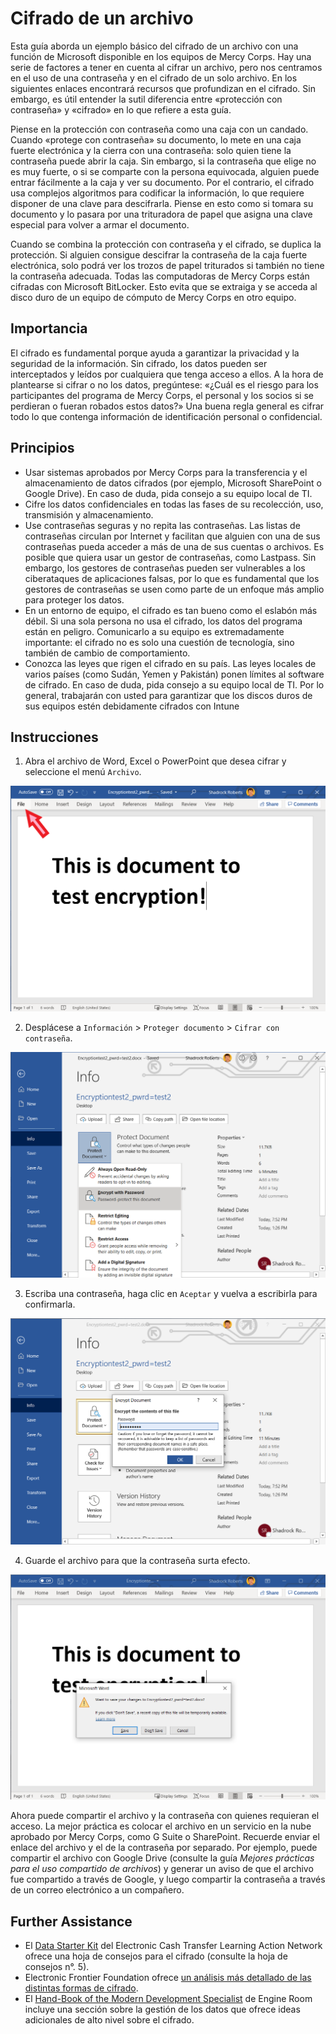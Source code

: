 # Cifrado de un archivo
Esta guía aborda un ejemplo básico del cifrado de un archivo con una función de Microsoft disponible en los equipos de Mercy Corps. Hay una serie de factores a tener en cuenta al cifrar un archivo, pero nos centramos en el uso de una contraseña y en el cifrado de un solo archivo. En los siguientes enlaces encontrará recursos que profundizan en el cifrado. Sin embargo, es útil entender la sutil diferencia entre «protección con contraseña» y «cifrado» en lo que refiere a esta guía.

Piense en la protección con contraseña como una caja con un candado. Cuando «protege con contraseña» su documento, lo mete en una caja fuerte electrónica y la cierra con una contraseña: solo quien tiene la contraseña puede abrir la caja. Sin embargo, si la contraseña que elige no es muy fuerte, o si se comparte con la persona equivocada, alguien puede entrar fácilmente a la caja y ver su documento. Por el contrario, el cifrado usa complejos algoritmos para codificar la información, lo que requiere disponer de una clave para descifrarla. Piense en esto como si tomara su documento y lo pasara por una trituradora de papel que asigna una clave especial para volver a armar el documento.

Cuando se combina la protección con contraseña y el cifrado, se duplica la protección. Si alguien consigue descifrar la contraseña de la caja fuerte electrónica, solo podrá ver los trozos de papel triturados si también no tiene la contraseña adecuada. Todas las computadoras de Mercy Corps están cifradas con Microsoft BitLocker. Esto evita que se extraiga y se acceda al disco duro de un equipo de cómputo de Mercy Corps en otro equipo.

## Importancia
El cifrado es fundamental porque ayuda a garantizar la privacidad y la seguridad de la información. Sin cifrado, los datos pueden ser interceptados y leídos por cualquiera que tenga acceso a ellos. A la hora de plantearse si cifrar o no los datos, pregúntese: «¿Cuál es el riesgo para los participantes del programa de Mercy Corps, el personal y los socios si se perdieran o fueran robados estos datos?» Una buena regla general es cifrar todo lo que contenga información de identificación personal o confidencial.

## Principios
- Usar sistemas aprobados por Mercy Corps para la transferencia y el almacenamiento de datos cifrados (por ejemplo, Microsoft SharePoint o Google Drive). En caso de duda, pida consejo a su equipo local de TI.
- Cifre los datos confidenciales en todas las fases de su recolección, uso, transmisión y almacenamiento.
- Use contraseñas seguras y no repita las contraseñas. Las listas de contraseñas circulan por Internet y facilitan que alguien con una de sus contraseñas pueda acceder a más de una de sus cuentas o archivos. Es posible que quiera usar un gestor de contraseñas, como Lastpass. Sin embargo, los gestores de contraseñas pueden ser vulnerables a los ciberataques de aplicaciones falsas, por lo que es fundamental que los gestores de contraseñas se usen como parte de un enfoque más amplio para proteger los datos.
- En un entorno de equipo, el cifrado es tan bueno como el eslabón más débil. Si una sola persona no usa el cifrado, los datos del programa están en peligro. Comunicarlo a su equipo es extremadamente importante: el cifrado no es solo una cuestión de tecnología, sino también de cambio de comportamiento.
- Conozca las leyes que rigen el cifrado en su país. Las leyes locales de varios países (como Sudán, Yemen y Pakistán) ponen límites al software de cifrado. En caso de duda, pida consejo a su equipo local de TI. Por lo general, trabajarán con usted para garantizar que los discos duros de sus equipos estén debidamente cifrados con Intune

## Instrucciones

1. Abra el archivo de Word, Excel o PowerPoint que desea cifrar y seleccione el menú `Archivo`.

![Uploading a file](images/Encrypt1.png)

2. Desplácese a `Información` > `Proteger documento` > `Cifrar con contraseña`.

![Uploading a file](images/Encrypt3.png)

3. Escriba una contraseña, haga clic en `Aceptar` y vuelva a escribirla para confirmarla.

![Uploading a file](images/Encrypt4.png)

4. Guarde el archivo para que la contraseña surta efecto.

![Uploading a file](images/Encrypt5.png)

Ahora puede compartir el archivo y la contraseña con quienes requieran el acceso. La mejor práctica es colocar el archivo en un servicio en la nube aprobado por Mercy Corps, como G Suite o SharePoint. Recuerde enviar el enlace del archivo y el de la contraseña por separado. Por ejemplo, puede compartir el archivo con Google Drive (consulte la guía _Mejores prácticas para el uso compartido de archivos_) y generar un aviso de que el archivo fue compartido a través de Google, y luego compartir la contraseña a través de un correo electrónico a un compañero.

## Further Assistance
- El [Data Starter Kit](https://www.calpnetwork.org/wp-content/uploads/2020/06/DataStarterKitforFieldStaffELAN.pdf) del Electronic Cash Transfer Learning Action Network ofrece una hoja de consejos para el cifrado (consulte la hoja de consejos n°. 5).
- Electronic Frontier Foundation ofrece [un análisis más detallado de las distintas formas de cifrado](https://ssd.eff.org/en/module/what-should-i-know-about-encryption).
- El [Hand-Book of the Modern Development Specialist](https://the-engine-room.github.io/responsible-data-handbook/) de Engine Room incluye una sección sobre la gestión de los datos que ofrece ideas adicionales de alto nivel sobre el cifrado.
